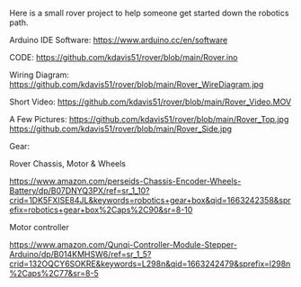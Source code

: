 Here is a small rover project to help someone get started down the robotics path.

Arduino IDE Software: https://www.arduino.cc/en/software

CODE:   https://github.com/kdavis51/rover/blob/main/Rover.ino

Wiring Diagram: https://github.com/kdavis51/rover/blob/main/Rover_WireDiagram.jpg

Short Video: https://github.com/kdavis51/rover/blob/main/Rover_Video.MOV

A Few Pictures: https://github.com/kdavis51/rover/blob/main/Rover_Top.jpg
                https://github.com/kdavis51/rover/blob/main/Rover_Side.jpg
                

Gear:

Rover Chassis, Motor & Wheels

https://www.amazon.com/perseids-Chassis-Encoder-Wheels-Battery/dp/B07DNYQ3PX/ref=sr_1_10?crid=1DK5FXISE84JL&keywords=robotics+gear+box&qid=1663242358&sprefix=robotics+gear+box%2Caps%2C90&sr=8-10

Motor controller

https://www.amazon.com/Qunqi-Controller-Module-Stepper-Arduino/dp/B014KMHSW6/ref=sr_1_5?crid=132OQCY6SOKRE&keywords=L298n&qid=1663242479&sprefix=l298n%2Caps%2C77&sr=8-5
